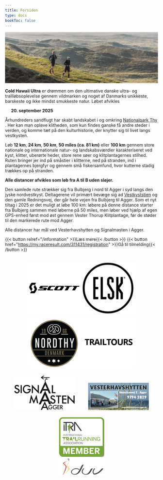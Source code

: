 ```yaml
---
title: Forsiden
type: docs
bookToc: false
---
```


![banner](/images/banner3.jpg)

**Cold Hawaii Ultra** er drømmen om den ultimative danske ultra- og trailløbsoplevelse gennem
vildmarken og noget af Danmarks unikkeste, barskeste og ikke mindst smukkeste natur. Løbet afvikles

&nbsp;&nbsp;&nbsp;&nbsp; **20. september 2025**

<!-- {{< hint info >}} -->

<!-- Deltagerbrev for Cold Hawaii Ultra 2022 er udsendt men kan også hentes og læses <a href="/2022_deltagerbrev.pdf">via dette link</a>. -->

<!-- {{< /hint >}} -->

Århundreders sandflugt har skabt landskabet i og omkring [Nationalpark
Thy](https://nationalparkthy.dk/) <!-- og Jammerbugten -->. Her kan man opleve klitheden, som kun
findes ganske få andre steder i verden, og komme tæt på den kulturhistorie, der knytter sig til
livet langs vestkysten.


Løb **12 km**, **24 km**, **50 km**, **50 miles (ca. 81 km)** eller **100 km** gennem store
nationale og internationale natur- og landskabsværdier karakteriseret ved kyst, klitter, uberørte
heder, store rene søer og klitplantagernes stilhed. Ruten bringer jer ind på småstier i klitterne,
ned på stranden, ind i plantagernes bjergfyr og gennem små fiskersamfund, hvor kutterne stadig
trækkes op på stranden.

**Alle distancer afvikles som løb fra A til B uden sløjer.**

Den samlede rute strækker sig fra Bulbjerg i nord til Agger i syd langs den jyske
nordvestkyst. Deltagerene vil primært bevæge sig ad
[Vestkyststien](https://naturstyrelsen.dk/naturoplevelser/naturguider/vestkyststien/) og den gamle
Redningsvej, der går hele vejen fra Bulbjerg til Agger. Som et nyt tiltag i 2025 er det muligt at
løbe 100 km: løbere på denne distance starter fra Bulbjerg sammen med løberne på 50 miles, men løber
ved hjælp af egen GPS-enhed først mod øst gennem Vester Thorup Klitplantage, før de støder til den
markerede rute mod Agger.


Alle distancer har mål ved
Vesterhavshytten og Signalmasten i Agger.

<!-- Den samlede rute strækker sig fra Løkken i nord til Agger i syd langs den jyske -->
<!-- nordvestkyst. Deltagerene på 12 km, 25 km, 50 km og 50 miles vil primært bevæge -->
<!-- sig ad -->
<!-- [Vestkyststien](https://naturstyrelsen.dk/naturoplevelser/naturguider/vestkyststien/) -->
<!-- og den gamle Redningsvej, der går hele vejen fra Bulbjerg til Agger.  Deltagere -->
<!-- på 100 miles starter syd for Løkken ved Grønhøj Strand og vil foruden -->
<!-- Vestkyststien benytte sig af Nordsøstien og -->
<!-- [Hærvejsvandreruten](https://www.haervej.dk/). Alle distancer har mål ved -->
<!-- Vesterhavshytten og Signalmasten i Agger. -->

{{< button relref="/information" >}}Læs mere{{< /button >}}
{{< button href="https://my.raceresult.com/311431/registration" >}}Gå til tilmelding{{< /button >}}

<br>


<center>
<!-- <a href="https://www.viabiler.dk/afdelinger/silkeborg-ford-mazda-suzuki/" target="_blank"><img src="/viabiler.png" width="175px" /></a> -->
<a href="https://www.scott-sports.com" target="_blank"><img src="/scott-logo.png" width="175px" /></a>
<a href="https://www.elsk.com/" target="_blank"><img src="/logo_elsk.png" width="175px" /></a>
<a href="https://nordthy.com/" target="_blank"><img src="/nordthy.png" width="175px" /></a>
<a href="https://www.trailtours.dk/" target="_blank"><img src="/trailtours.png" width="175px" /></a>
<br>
<a href="https://signalmasten-agger.dk/" target="_blank"><img src="/signalmasten.png" width="200px" style="margin: 20px"/></a>
<a href="https://vesterhavshytten-agger.dk/" target="_blank"><img src="/logo_vesterhavshytten.png" width="200px" style="margin: 20px"/></a>
<a href="https://itra.run/Races/RaceDetails/89627" target="_blank"><img src="/itra_member.png" width="150px" /></a>
<br>
<a href="http://d-u-v.org" target="_blank"><img src="/duv.png" height="60px" /></a>

</center>

